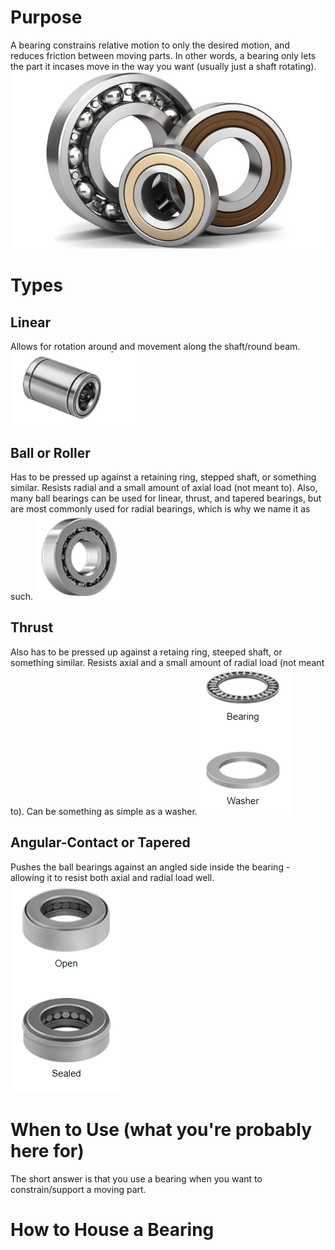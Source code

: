 <!-- TITLE: Bearings -->
<!-- SUBTITLE: How you support things that move -->

# Purpose
A bearing constrains relative motion to only the desired motion, and reduces friction between moving parts. In other words, a bearing only lets the part it incases move in the way you want (usually just a shaft rotating). 
![Bc 881 Eac 5745 483 D 8 D 41 Bc 765 B 01822 E Bearings Image Extra Large](/uploads/bc-881-eac-5745-483-d-8-d-41-bc-765-b-01822-e-bearings-image-extra-large.jpeg "Bc 881 Eac 5745 483 D 8 D 41 Bc 765 B 01822 E Bearings Image Extra Large")

# Types
## Linear
Allows for rotation around and movement along the shaft/round beam. 
![Linearbearing](/uploads/linearbearing.png "Linearbearing")
## Ball or Roller
Has to be pressed up against a retaining ring, stepped shaft, or something similar. Resists radial and a small amount of axial load (not meant to). Also, many ball bearings can be used for linear, thrust, and tapered bearings, but are most commonly used for radial bearings, which is why we name it as such.
![Ballbearing](/uploads/ballbearing.png "Ballbearing")
## Thrust
Also has to be pressed up against a retaing ring, steeped shaft, or something similar. Resists axial and a small amount of radial load (not meant to). Can be something as simple as a washer.
![Thrust](/uploads/thrust.png "Thrust")
## Angular-Contact or Tapered
Pushes the ball bearings against an angled side inside the bearing - allowing it to resist both axial and radial load well.
![Tapered](/uploads/tapered.png "Tapered")
# When to Use (what you're probably here for)
The short answer is that you use a bearing when you want to constrain/support a moving part. 
# How to House a Bearing


